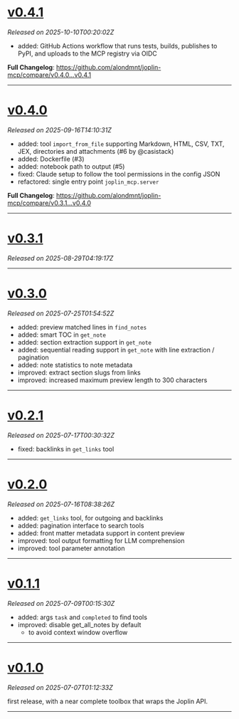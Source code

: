 # [v0.4.1](https://github.com/alondmnt/joplin-mcp/releases/tag/v0.4.1)
*Released on 2025-10-10T00:20:02Z*

- added: GitHub Actions workflow that runs tests, builds, publishes to PyPI, and uploads to the MCP registry via OIDC

**Full Changelog**: https://github.com/alondmnt/joplin-mcp/compare/v0.4.0...v0.4.1

---

# [v0.4.0](https://github.com/alondmnt/joplin-mcp/releases/tag/v0.4.0)
*Released on 2025-09-16T14:10:31Z*

- added: tool `import_from_file` supporting Markdown, HTML, CSV, TXT, JEX, directories and attachments (#6 by @casistack)
- added: Dockerfile (#3)
- added: notebook path to output (#5)
- fixed: Claude setup to follow the tool permissions in the config JSON
- refactored: single entry point `joplin_mcp.server`

**Full Changelog**: https://github.com/alondmnt/joplin-mcp/compare/v0.3.1...v0.4.0

---

# [v0.3.1](https://github.com/alondmnt/joplin-mcp/releases/tag/v0.3.1)
*Released on 2025-08-29T04:19:17Z*



---

# [v0.3.0](https://github.com/alondmnt/joplin-mcp/releases/tag/v0.3.0)
*Released on 2025-07-25T01:54:52Z*

- added: preview matched lines in `find_notes`
- added: smart TOC in `get_note`
- added: section extraction support in `get_note`
- added: sequential reading support in `get_note` with line extraction / pagination
- added: note statistics to note metadata
- improved: extract section slugs from links
- improved: increased maximum preview length to 300 characters

---

# [v0.2.1](https://github.com/alondmnt/joplin-mcp/releases/tag/v0.2.1)
*Released on 2025-07-17T00:30:32Z*

- fixed: backlinks in `get_links` tool

---

# [v0.2.0](https://github.com/alondmnt/joplin-mcp/releases/tag/v0.2.0)
*Released on 2025-07-16T08:38:26Z*

- added: `get_links` tool, for outgoing and backlinks
- added: pagination interface to search tools
- added: front matter metadata support in content preview
- improved: tool output formatting for LLM comprehension
- improved: tool parameter annotation

---

# [v0.1.1](https://github.com/alondmnt/joplin-mcp/releases/tag/v0.1.1)
*Released on 2025-07-09T00:15:30Z*

- added: args `task` and `completed` to find tools
- improved: disable get_all_notes by default
     - to avoid context window overflow

---

# [v0.1.0](https://github.com/alondmnt/joplin-mcp/releases/tag/v0.1.0)
*Released on 2025-07-07T01:12:33Z*

first release, with a near complete toolbox that wraps the Joplin API.

---
